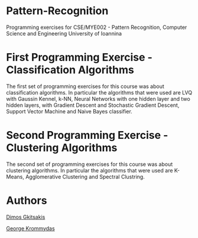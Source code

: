 # Pattern-Recognition

Programming exercises for CSE/MYE002 - Pattern Recognition, Computer Science and Engineering University of Ioannina

# First Programming Exercise - Classification Algorithms

The first set of programming exercises for this course was about classification algorithms. In particular the algorithms that were used are LVQ with Gaussin Kennel, k-NN, Neural Networks with one hidden layer and two hidden layers, with Gradient Descent and Stochastic Gradient Descent, Support Vector Machine and Naive Bayes classifier. 

# Second Programming Exercise - Clustering Algorithms

The second set of programming exercises for this course was about clustering algorithms. In particular the algorithms that were used are K-Means, Agglomerative Clustering and Spectral Clustring. 

# Authors

[Dimos Gkitsakis ](https://github.com/DimosGkitsakis)

[George Krommydas](https://github.com/GeoKrom)
